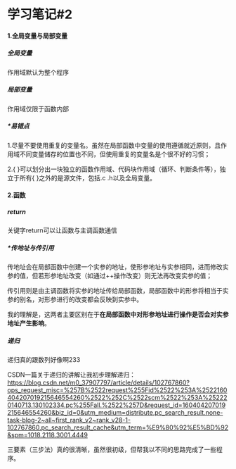 # 学习笔记#2

#### 1.全局变量与局部变量

##### 全局变量

作用域默认为整个程序

##### 局部变量

作用域仅限于函数内部

##### *易错点

1.尽量不要使用重复的变量名。虽然在局部函数中变量的使用遵循就近原则，且作用域不同变量储存的位置也不同，但使用重复的变量名是个很不好的习惯；

2.{ }可以划分出一块独立的函数作用域、代码块作用域（循环、判断条件等），独立于所有{ }之外的是源文件，包括.c .h以及全局变量。



#### 2.函数

##### return

关键字return可以让函数与主调函数通信

##### *传地址与传引用

传地址会在局部函数中创建一个实参的地址，使形参地址与实参相同，进而修改实参的值，但若形参地址改变（如通过++操作改变）则无法再改变实参的值；

传引用则是由主调函数将实参的地址传给局部函数，局部函数中的形参将相当于实参的别名，对形参进行的改变都会反映到实参中。

我的理解是，这两者主要区别在于**在局部函数中对形参地址进行操作是否会对实参地址产生影响**。

##### 递归

递归真的跟数列好像啊233

CSDN一篇关于递归的讲解让我初步理解递归：https://blog.csdn.net/m0_37907797/article/details/102767860?ops_request_misc=%257B%2522request%255Fid%2522%253A%2522160404207019215646554260%2522%252C%2522scm%2522%253A%252220140713.130102334.pc%255Fall.%2522%257D&request_id=160404207019215646554260&biz_id=0&utm_medium=distribute.pc_search_result.none-task-blog-2~all~first_rank_v2~rank_v28-1-102767860.pc_search_result_cache&utm_term=%E9%80%92%E5%BD%92&spm=1018.2118.3001.4449

三要素（三步法）真的很清晰，虽然很初级，但帮我以不同的思路完成了一些程序。

